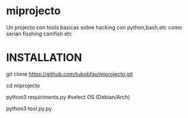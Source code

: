# miprojecto
Un projecto con tools basicas sobre hacking con python,bash,etc como serian fisshing camfish etc
   # INSTALLATION 

git clone https://github.com/tubobfav/miprojecto.git

cd miprojecto

python3 requiriments.py #select OS (Debian/Arch)

python3 tool.py.py
```
